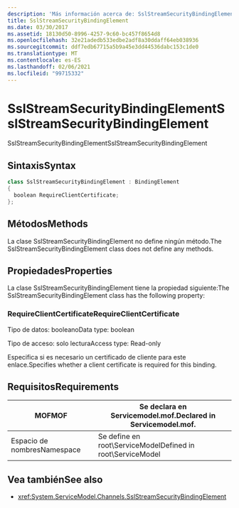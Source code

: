 ```yaml
---
description: 'Más información acerca de: SslStreamSecurityBindingElement'
title: SslStreamSecurityBindingElement
ms.date: 03/30/2017
ms.assetid: 18130d50-8996-4257-9c60-bc457f8654d8
ms.openlocfilehash: 32e21adedb533edbe2adf8a30ddaff64eb038936
ms.sourcegitcommit: ddf7edb67715a5b9a45e3dd44536dabc153c1de0
ms.translationtype: MT
ms.contentlocale: es-ES
ms.lasthandoff: 02/06/2021
ms.locfileid: "99715332"
---
```

# <a name="sslstreamsecuritybindingelement"></a><span data-ttu-id="10405-103">SslStreamSecurityBindingElement</span><span class="sxs-lookup"><span data-stu-id="10405-103">SslStreamSecurityBindingElement</span></span>

<span data-ttu-id="10405-104">SslStreamSecurityBindingElement</span><span class="sxs-lookup"><span data-stu-id="10405-104">SslStreamSecurityBindingElement</span></span>  
  
## <a name="syntax"></a><span data-ttu-id="10405-105">Sintaxis</span><span class="sxs-lookup"><span data-stu-id="10405-105">Syntax</span></span>  
  
```csharp
class SslStreamSecurityBindingElement : BindingElement  
{  
  boolean RequireClientCertificate;  
};  
```  
  
## <a name="methods"></a><span data-ttu-id="10405-106">Métodos</span><span class="sxs-lookup"><span data-stu-id="10405-106">Methods</span></span>  

 <span data-ttu-id="10405-107">La clase SslStreamSecurityBindingElement no define ningún método.</span><span class="sxs-lookup"><span data-stu-id="10405-107">The SslStreamSecurityBindingElement class does not define any methods.</span></span>  
  
## <a name="properties"></a><span data-ttu-id="10405-108">Propiedades</span><span class="sxs-lookup"><span data-stu-id="10405-108">Properties</span></span>  

 <span data-ttu-id="10405-109">La clase SslStreamSecurityBindingElement tiene la propiedad siguiente:</span><span class="sxs-lookup"><span data-stu-id="10405-109">The SslStreamSecurityBindingElement class has the following property:</span></span>  
  
### <a name="requireclientcertificate"></a><span data-ttu-id="10405-110">RequireClientCertificate</span><span class="sxs-lookup"><span data-stu-id="10405-110">RequireClientCertificate</span></span>  

 <span data-ttu-id="10405-111">Tipo de datos: booleano</span><span class="sxs-lookup"><span data-stu-id="10405-111">Data type: boolean</span></span>  
  
 <span data-ttu-id="10405-112">Tipo de acceso: solo lectura</span><span class="sxs-lookup"><span data-stu-id="10405-112">Access type: Read-only</span></span>  
  
 <span data-ttu-id="10405-113">Especifica si es necesario un certificado de cliente para este enlace.</span><span class="sxs-lookup"><span data-stu-id="10405-113">Specifies whether a client certificate is required for this binding.</span></span>  
  
## <a name="requirements"></a><span data-ttu-id="10405-114">Requisitos</span><span class="sxs-lookup"><span data-stu-id="10405-114">Requirements</span></span>  
  
|<span data-ttu-id="10405-115">MOF</span><span class="sxs-lookup"><span data-stu-id="10405-115">MOF</span></span>|<span data-ttu-id="10405-116">Se declara en Servicemodel.mof.</span><span class="sxs-lookup"><span data-stu-id="10405-116">Declared in Servicemodel.mof.</span></span>|  
|---------|-----------------------------------|  
|<span data-ttu-id="10405-117">Espacio de nombres</span><span class="sxs-lookup"><span data-stu-id="10405-117">Namespace</span></span>|<span data-ttu-id="10405-118">Se define en root\ServiceModel</span><span class="sxs-lookup"><span data-stu-id="10405-118">Defined in root\ServiceModel</span></span>|  
  
## <a name="see-also"></a><span data-ttu-id="10405-119">Vea también</span><span class="sxs-lookup"><span data-stu-id="10405-119">See also</span></span>

- <xref:System.ServiceModel.Channels.SslStreamSecurityBindingElement>
